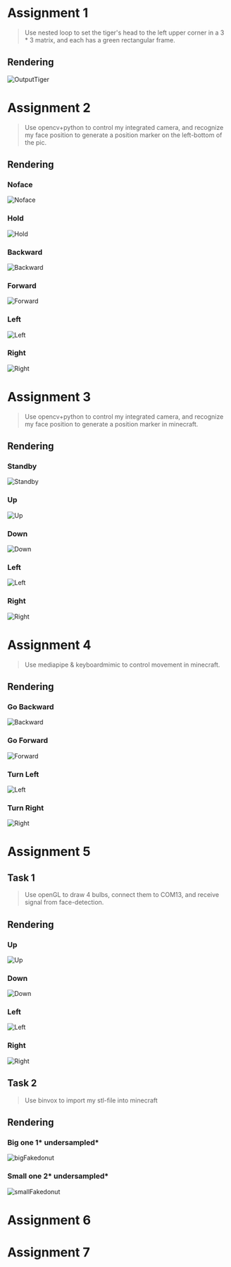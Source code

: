 # Assignment 1
> Use nested loop to set the tiger's head to the left upper corner in a 3 * 3 matrix, and each has a green rectangular frame.
## Rendering
![OutputTiger](./Assignment221012/OutputTigerPic.png "OutputTiger")  

# Assignment 2
> Use opencv+python to control my integrated camera, and recognize my face position to generate a position marker on the left-bottom of the pic.
## Rendering
### Noface
![Noface](./Assignment221019/Output/Noface.png "Noface")
### Hold
![Hold](./Assignment221019/Output/Hold.png "Hold")
### Backward
![Backward](./Assignment221019/Output/Backward.png "Backward")
### Forward
![Forward](./Assignment221019/Output/Forward.png "Forward")
### Left
![Left](./Assignment221019/Output/Left.png "Left")
### Right
![Right](./Assignment221019/Output/Right.png "Right")

# Assignment 3
> Use opencv+python to control my integrated camera, and recognize my face position to generate a position marker in minecraft.
## Rendering
### Standby
![Standby](./Assignment221026/Output/Standby.png "Standby")
### Up
![Up](./Assignment221026/Output/Up.png "Up")
### Down
![Down](./Assignment221026/Output/Down.png "Down")
### Left
![Left](./Assignment221026/Output/Left.png "Left")
### Right
![Right](./Assignment221026/Output/Right.png "Right")

# Assignment 4
>Use mediapipe & keyboardmimic to control movement in minecraft.
## Rendering
### Go Backward
![Backward](./Assignment221102/Output/Backward.png "Backward")
### Go Forward
![Forward](./Assignment221102/Output/Forward.png "Forward")
### Turn Left
![Left](./Assignment221102/Output/Left.png "Left")
### Turn Right
![Right](./Assignment221102/Output/Right.png "Right")

# Assignment 5
## Task 1
>Use openGL to draw 4 bulbs, connect them to COM13, and receive signal from face-detection.
## Rendering
### Up
![Up](./Assignment221109/Output/Up.png "Up")
### Down
![Down](./Assignment221109/Output/Down.png "Down")
### Left
![Left](./Assignment221109/Output/Left.png "Left")
### Right
![Right](./Assignment221109/Output/Right.png "Right")

## Task 2
>Use binvox to import my stl-file into minecraft
## Rendering
### Big one 1* undersampled*
![bigFakedonut](./Assignment221109/Output/bigFakedonut.png "bigFakedonut")
### Small one 2* undersampled*
![smallFakedonut](./Assignment221109/Output/smallFakedonut.png "smallFakedonut")

# Assignment 6

# Assignment 7
